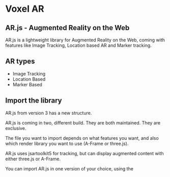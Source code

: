 # Voxel AR

## AR.js - Augmented Reality on the Web
AR.js is a lightweight library for Augmented Reality on the Web, coming with features like Image Tracking, Location based AR and Marker tracking.

## AR types
- Image Tracking
- Location Based
- Marker Based

## Import the library
AR.js from version 3 has a new structure.

AR.js is coming in two, different build. They are both maintained. They are exclusive.

The file you want to import depends on what features you want, and also which render library you want to use (A-Frame or three.js).

AR.js uses jsartoolkit5 for tracking, but can display augmented content with either three.js or A-Frame.

You can import AR.js in one version of your choice, using the <script> tag on your HTML.

Import AR.js:
```
<script src="https://raw.githack.com/AR-js-org/AR.js/master/aframe/build/aframe-ar-nft.js">
```
For this expample, we use Image Tracking Type of AR.js with Aframe.js.
[Further Reading](https://ar-js-org.github.io/AR.js-Docs/) for another types from official docs.

Import Aframe.js:
```
<script src="https://cdn.jsdelivr.net/gh/aframevr/aframe@1c2407b26c61958baa93967b5412487cd94b290b/dist/aframe-master.min.js"></script>
```

## Getting started with Image Tracking
Natural Feature Tracking or NFT is a technology that enables the use of images instead of markers like QR Codes or the Hiro marker.

The software tracks interesting points in the image and using them, it estimates the position of the camera.

These interesting points (aka "Image Descriptors") are created using the NFT Marker Creator, a tool available for creating NFT markers.

It comes in two versions: [the Web version](https://carnaux.github.io/NFT-Marker-Creator/) (recommended), and the [node.js version](https://github.com/Carnaux/NFT-Marker-Creator). There is also a fork of this project on the AR.js Github organisation, but as for now, Daniel Fernandes version works perfectly.
[Further Reading](https://ar-js-org.github.io/AR.js-Docs/image-tracking/) from official Docs.
